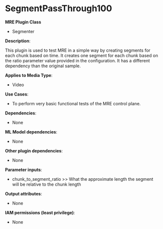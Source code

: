 # SegmentPassThrough100 #

**MRE Plugin Class**
- Segmenter

**Description**:

This plugin is used to test MRE in a simple way by creating segments for each chunk based on time. It creates one segment for each chunk based on the ratio parameter value provided in the configuration. It has a different dependency than the original sample.

**Applies to Media Type**:
- Video

**Use Cases**:
- To perform very basic functional tests of the MRE control plane.

**Dependencies**:
- None

**ML Model dependencies**:
- None

**Other plugin dependencies**:
- None

**Parameter inputs**:
- chunk_to_segment_ratio >> What the approximate length the segment will be relative to the chunk length

**Output attributes**:
- None

**IAM permissions (least privilege)**:
- None

